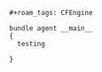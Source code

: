 ```{=org}
#+roam_tags: CFEngine
```
``` {.cfengine3 tangle="files acl.cf"}
bundle agent __main__
{
  testing 

}
```
